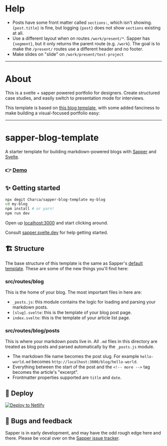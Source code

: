 # Help

* Posts have some front matter called `sections:`, which isn't showing. `{post.title}` is fine, but logging `{post}` does not show `sections` existing at all.
* Use a different layout when on routes `/work/present/*`. Sapper has `{segment}`, but it only returns the parent route (e.g. `/work`). The goal is to make the `/present/` routes use a different header and no footer.
* Make slides on "slide" on `/work/present/test-project`

---

# About

This is a svelte + sapper powered portfolio for designers. Create structured case studies, and easily switch to presentation mode for interviews.

This template is based on [this blog template](https://github.com/Charca/sapper-blog-template), with some added fanciness to make building a visual-focused portfolio easy:

----

# sapper-blog-template

A starter template for building markdown-powered blogs with [Sapper](https://github.com/sveltejs/sapper) and [Svelte](https://github.com/sveltejs/svelte).

### 👉 [Demo](https://sapper-blog-template.netlify.com/)

## ✨ Getting started

```bash
npx degit Charca/sapper-blog-template my-blog
cd my-blog
npm install # or yarn!
npm run dev
```

Open up [localhost:3000](http://localhost:3000) and start clicking around.

Consult [sapper.svelte.dev](https://sapper.svelte.dev) for help getting started.

## 🏗 Structure

The base structure of this template is the same as Sapper's [default template](https://github.com/sveltejs/sapper-template/). These are some of the new things you'll find here:

### src/routes/blog

This is the home of your blog. The most important files in here are:

- `_posts.js`: this module contains the logic for loading and parsing your markdown posts.
- `[slug].svelte`: this is the template of your blog post page.
- `index.svelte`: this is the template of your article list page.

### src/routes/blog/posts

This is where your markdown posts live in. All `.md` files in this directory are treated as blog posts and parsed automatically by the `_posts.js` module.

- The markdown file name becomes the post slug. For example `hello-world.md` becomes `http://localhost:3000/blog/hello-world`.
- Everything between the start of the post and the `<!-- more -->` tag becomes the article's "excerpt".
- Frontmatter properties supported are `title` and `date`.

## 🚀 Deploy

[![Deploy to Netlify](https://www.netlify.com/img/deploy/button.svg)](https://app.netlify.com/start/deploy?repository=https://github.com/Charca/sapper-blog-template)


## 🐛 Bugs and feedback

Sapper is in early development, and may have the odd rough edge here and there. Please be vocal over on the [Sapper issue tracker](https://github.com/sveltejs/sapper/issues).
